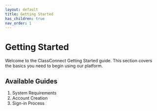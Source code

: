 ```yaml
---
layout: default
title: Getting Started
has_children: true
nav_order: 1
---
```


# Getting Started

Welcome to the ClassConnect Getting Started guide. This section covers the basics you need to begin using our platform.

## Available Guides
1. System Requirements
2. Account Creation
3. Sign-in Process